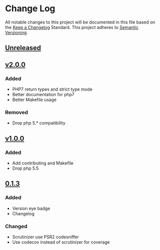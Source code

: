 # Change Log
All notable changes to this project will be documented in this file based on the [Keep a Changelog](http://keepachangelog.com/) Standard.
This project adheres to [Semantic Versioning](http://semver.org/).

## [Unreleased](https://github.com/gbprod/specification/compare/v2.0.0...HEAD)

## [v2.0.0](https://github.com/gbprod/specification/compare/v1.0.0...v2.0.0)

### Added
 - PHP7 return types and strict type mode
 - Better documentation for php7
 - Better Makefile usage

### Removed
 - Drop php 5.* compatibility

## [v1.0.0](https://github.com/gbprod/specification/compare/v0.1.3...v1.0.0)

### Added
 - Add contributing and Makefile
 - Drop php 5.5

## [0.1.3](https://github.com/gbprod/specification/compare/v0.1.2...v0.1.3)

### Added
- Version eye badge
- Changelog

### Changed
- Scrutinizer use PSR2 codesniffer
- Use codecov instead of scrutinizer for coverage
